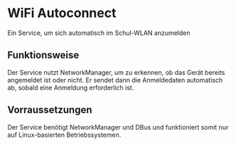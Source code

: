 # WiFi Autoconnect
Ein Service, um sich automatisch im Schul-WLAN anzumelden

## Funktionsweise
Der Service nutzt NetworkManager, um zu erkennen, ob das Gerät bereits angemeldet ist oder nicht.
Er sendet dann die Anmeldedaten automatisch ab, sobald eine Anmeldung erforderlich ist.

## Vorraussetzungen
Der Service benötigt NetworkManager und DBus und funktioniert somit nur auf Linux-basierten Betriebssystemen.